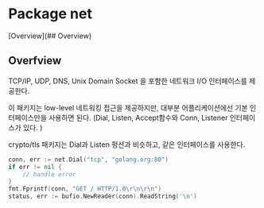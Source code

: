 # Package net

[Overview](## Overview)
 
## Overfview

TCP/IP, UDP, DNS, Unix Domain Socket 을 포함한 네트워크 I/O 인터페이스를 제공한다.

이 패키지는 low-level 네트워킹 접근을 제공하지만, 대부분 어플리케이션에선 기본 인터페이스만을 사용하면 된다. (Dial, Listen, Accept함수와 Conn, Listener 인터페이스가 있다. )

crypto/tls 패키지는 Dial과 Listen 펑션과 비슷하고, 같은 인터페이스를 사용한다.

```go
conn, err := net.Dial("tcp", "golang.org:80")
if err != nil {
    // handle error
}
fmt.Fprintf(conn, "GET / HTTP/1.0\r\n\r\n")
status, err := bufio.NewReader(conn).ReadString('\n')
```
